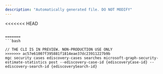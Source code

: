 ```yaml
---
description: "Automatically generated file. DO NOT MODIFY"
---
```


<<<<<<< HEAD
```cli

=======
```bash

// THE CLI IS IN PREVIEW. NON-PRODUCTION USE ONLY
>>>>>>> ac57e61007f395881f1814eae37dc23911227b9b
mgc security cases ediscovery-cases searches microsoft-graph-security-estimate-statistics post --ediscovery-case-id {ediscoveryCase-id} --ediscovery-search-id {ediscoverySearch-id}

```